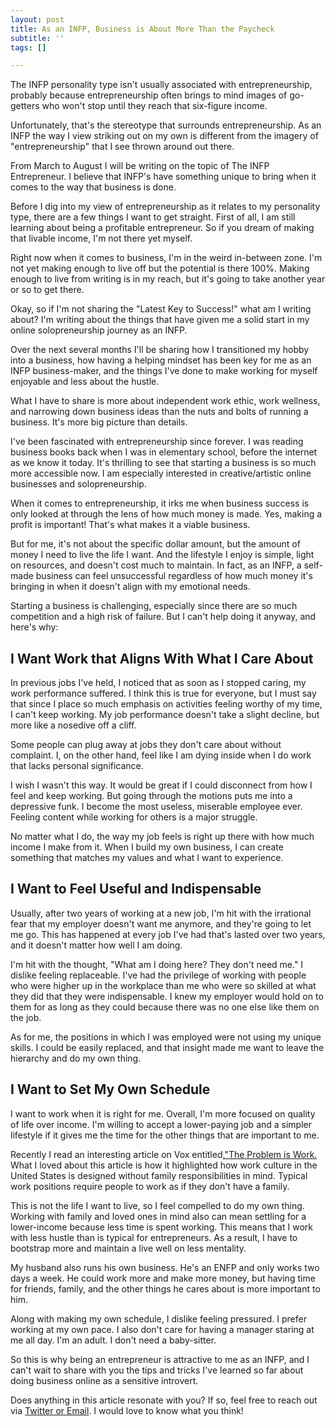 ```yaml
---
layout: post
title: As an INFP, Business is About More Than the Paycheck
subtitle: ''
tags: []

---
```

The INFP personality type isn't usually associated with entrepreneurship, probably because entrepreneurship often brings to mind images of go-getters who won't stop until they reach that six-figure income.

Unfortunately, that's the stereotype that surrounds entrepreneurship. As an INFP the way I view striking out on my own is different from the imagery of "entrepreneurship" that I see thrown around out there.

From March to August I will be writing on the topic of The INFP Entrepreneur. I believe that INFP's have something unique to bring when it comes to the way that business is done.

Before I dig into my view of entrepreneurship as it relates to my personality type, there are a few things I want to get straight. First of all, I am still learning about being a profitable entrepreneur. So if you dream of making that livable income, I'm not there yet myself.

Right now when it comes to business, I'm in the weird in-between zone. I'm not yet making enough to live off but the potential is there 100%. Making enough to live from writing is in my reach, but it's going to take another year or so to get there.

Okay, so if I'm not sharing the "Latest Key to Success!" what am I writing about? I'm writing about the things that have given me a solid start in my online solopreneurship journey as an INFP.

Over the next several months I'll be sharing how I transitioned my hobby into a business, how having a helping mindset has been key for me as an INFP business-maker, and the things I've done to make working for myself enjoyable and less about the hustle.

What I have to share is more about independent work ethic, work wellness, and narrowing down business ideas than the nuts and bolts of running a business. It's more big picture than details.

I've been fascinated with entrepreneurship since forever. I was reading business books back when I was in elementary school, before the internet as we know it today. It's thrilling to see that starting a business is so much more accessible now. I am especially interested in creative/artistic online businesses and solopreneurship.

When it comes to entrepreneurship, it irks me when business success is only looked at through the lens of how much money is made. Yes, making a profit is important! That's what makes it a viable business.

But for me, it's not about the specific dollar amount, but the amount of money I need to live the life I want. And the lifestyle I enjoy is simple, light on resources, and doesn't cost much to maintain. In fact, as an INFP,  a self-made business can feel unsuccessful regardless of how much money it's bringing in when it doesn't align with my emotional needs.

Starting a business is challenging, especially since there are so much competition and a high risk of failure. But I can't help doing it anyway, and here's why:

## I Want Work that Aligns With What I Care About

In previous jobs I've held, I noticed that as soon as I stopped caring, my work performance suffered. I think this is true for everyone, but I must say that since I place so much emphasis on activities feeling worthy of my time, I can't keep working. My job performance doesn't take a slight decline, but more like a nosedive off a cliff.

Some people can plug away at jobs they don't care about without complaint. I, on the other hand, feel like I am dying inside when I do work that lacks personal significance.

I wish I wasn't this way. It would be great if I could disconnect from how I feel and keep working. But going through the motions puts me into a depressive funk. I become the most useless, miserable employee ever.  Feeling content while working for others is a major struggle.

No matter what I do, the way my job feels is right up there with how much income I make from it. When I build my own business, I can create something that matches my values and what I want to experience.

## I Want to Feel Useful and Indispensable

Usually, after two years of working at a new job, I'm hit with the irrational fear that my employer doesn't want me anymore, and they're going to let me go. This has happened at every job I've had that's lasted over two years, and it doesn't matter how well I am doing.

I'm hit with the thought, "What am I doing here? They don't need me."  I dislike feeling replaceable. I've had the privilege of working with people who were higher up in the workplace than me who were so skilled at what they did that they were indispensable. I knew my employer would hold on to them for as long as they could because there was no one else like them on the job.

As for me, the positions in which I was employed were not using my unique skills. I could be easily replaced, and that insight made me want to leave the hierarchy and do my own thing.

## I Want to Set My Own Schedule

I want to work when it is right for me. Overall, I'm more focused on quality of life over income. I'm willing to accept a lower-paying job and a simpler lifestyle if it gives me the time for the other things that are important to me.

Recently I read an interesting article on Vox entitled,["The Problem is Work.](https://www.vox.com/22321909/covid-19-pandemic-school-work-parents-remote) What I loved about this article is how it highlighted how work culture in the United States is designed without family responsibilities in mind. Typical work positions require people to work as if they don't have a family.

This is not the life I want to live, so I feel compelled to do my own thing. Working with family and loved ones in mind also can mean settling for a lower-income because less time is spent working. This means that I work with less hustle than is typical for entrepreneurs. As a result, I have to bootstrap more and maintain a live well on less mentality.

My husband also runs his own business. He's an ENFP and only works two days a week. He could work more and make more money, but having time for friends, family, and the other things he cares about is more important to him.

Along with making my own schedule, I dislike feeling pressured. I prefer working at my own pace. I also don't care for having a manager staring at me all day. I'm an adult. I don't need a baby-sitter.

So this is why being an entrepreneur is attractive to me as an INFP, and I can't wait to share with you the tips and tricks I've learned so far about doing business online as a sensitive introvert.

Does anything in this article resonate with you? If so, feel free to reach out via [Twitter or Email](https://arcadiapage.com/talk/). I would love to know what you think!